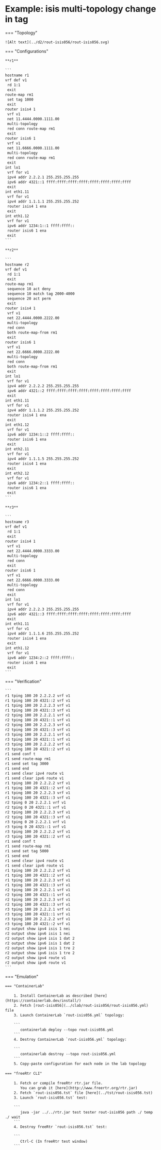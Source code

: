 # Example: isis multi-topology change in tag

=== "Topology"

    ![Alt text](../d2/rout-isis056/rout-isis056.svg)

=== "Configurations"

    **r1**

    ```
    hostname r1
    vrf def v1
     rd 1:1
     exit
    route-map rm1
     set tag 1000
     exit
    router isis4 1
     vrf v1
     net 11.4444.0000.1111.00
     multi-topology
     red conn route-map rm1
     exit
    router isis6 1
     vrf v1
     net 11.6666.0000.1111.00
     multi-topology
     red conn route-map rm1
     exit
    int lo1
     vrf for v1
     ipv4 addr 2.2.2.1 255.255.255.255
     ipv6 addr 4321::1 ffff:ffff:ffff:ffff:ffff:ffff:ffff:ffff
     exit
    int eth1.11
     vrf for v1
     ipv4 addr 1.1.1.1 255.255.255.252
     router isis4 1 ena
     exit
    int eth1.12
     vrf for v1
     ipv6 addr 1234:1::1 ffff:ffff::
     router isis6 1 ena
     exit
    ```

    **r2**

    ```
    hostname r2
    vrf def v1
     rd 1:1
     exit
    route-map rm1
     sequence 10 act deny
     sequence 10 match tag 2000-4000
     sequence 20 act perm
     exit
    router isis4 1
     vrf v1
     net 22.4444.0000.2222.00
     multi-topology
     red conn
     both route-map-from rm1
     exit
    router isis6 1
     vrf v1
     net 22.6666.0000.2222.00
     multi-topology
     red conn
     both route-map-from rm1
     exit
    int lo1
     vrf for v1
     ipv4 addr 2.2.2.2 255.255.255.255
     ipv6 addr 4321::2 ffff:ffff:ffff:ffff:ffff:ffff:ffff:ffff
     exit
    int eth1.11
     vrf for v1
     ipv4 addr 1.1.1.2 255.255.255.252
     router isis4 1 ena
     exit
    int eth1.12
     vrf for v1
     ipv6 addr 1234:1::2 ffff:ffff::
     router isis6 1 ena
     exit
    int eth2.11
     vrf for v1
     ipv4 addr 1.1.1.5 255.255.255.252
     router isis4 1 ena
     exit
    int eth2.12
     vrf for v1
     ipv6 addr 1234:2::1 ffff:ffff::
     router isis6 1 ena
     exit
    ```

    **r3**

    ```
    hostname r3
    vrf def v1
     rd 1:1
     exit
    router isis4 1
     vrf v1
     net 22.4444.0000.3333.00
     multi-topology
     red conn
     exit
    router isis6 1
     vrf v1
     net 22.6666.0000.3333.00
     multi-topology
     red conn
     exit
    int lo1
     vrf for v1
     ipv4 addr 2.2.2.3 255.255.255.255
     ipv6 addr 4321::3 ffff:ffff:ffff:ffff:ffff:ffff:ffff:ffff
     exit
    int eth1.11
     vrf for v1
     ipv4 addr 1.1.1.6 255.255.255.252
     router isis4 1 ena
     exit
    int eth1.12
     vrf for v1
     ipv6 addr 1234:2::2 ffff:ffff::
     router isis6 1 ena
     exit
    ```

=== "Verification"

    ```
    r1 tping 100 20 2.2.2.2 vrf v1
    r1 tping 100 20 4321::2 vrf v1
    r1 tping 100 20 2.2.2.3 vrf v1
    r1 tping 100 20 4321::3 vrf v1
    r2 tping 100 20 2.2.2.1 vrf v1
    r2 tping 100 20 4321::1 vrf v1
    r2 tping 100 20 2.2.2.3 vrf v1
    r2 tping 100 20 4321::3 vrf v1
    r3 tping 100 20 2.2.2.1 vrf v1
    r3 tping 100 20 4321::1 vrf v1
    r3 tping 100 20 2.2.2.2 vrf v1
    r3 tping 100 20 4321::2 vrf v1
    r1 send conf t
    r1 send route-map rm1
    r1 send set tag 3000
    r1 send end
    r1 send clear ipv4 route v1
    r1 send clear ipv6 route v1
    r1 tping 100 20 2.2.2.2 vrf v1
    r1 tping 100 20 4321::2 vrf v1
    r1 tping 100 20 2.2.2.3 vrf v1
    r1 tping 100 20 4321::3 vrf v1
    r2 tping 0 20 2.2.2.1 vrf v1
    r2 tping 0 20 4321::1 vrf v1
    r2 tping 100 20 2.2.2.3 vrf v1
    r2 tping 100 20 4321::3 vrf v1
    r3 tping 0 20 2.2.2.1 vrf v1
    r3 tping 0 20 4321::1 vrf v1
    r3 tping 100 20 2.2.2.2 vrf v1
    r3 tping 100 20 4321::2 vrf v1
    r1 send conf t
    r1 send route-map rm1
    r1 send set tag 5000
    r1 send end
    r1 send clear ipv4 route v1
    r1 send clear ipv6 route v1
    r1 tping 100 20 2.2.2.2 vrf v1
    r1 tping 100 20 4321::2 vrf v1
    r1 tping 100 20 2.2.2.3 vrf v1
    r1 tping 100 20 4321::3 vrf v1
    r2 tping 100 20 2.2.2.1 vrf v1
    r2 tping 100 20 4321::1 vrf v1
    r2 tping 100 20 2.2.2.3 vrf v1
    r2 tping 100 20 4321::3 vrf v1
    r3 tping 100 20 2.2.2.1 vrf v1
    r3 tping 100 20 4321::1 vrf v1
    r3 tping 100 20 2.2.2.2 vrf v1
    r3 tping 100 20 4321::2 vrf v1
    r2 output show ipv4 isis 1 nei
    r2 output show ipv6 isis 1 nei
    r2 output show ipv4 isis 1 dat 2
    r2 output show ipv6 isis 1 dat 2
    r2 output show ipv4 isis 1 tre 2
    r2 output show ipv6 isis 1 tre 2
    r2 output show ipv4 route v1
    r2 output show ipv6 route v1
    ```

=== "Emulation"

    === "ContainerLab"

        1. Install ContainerLab as described [here](https://containerlab.dev/install/)  
        2. Fetch [rout-isis056](../clab/rout-isis056/rout-isis056.yml) file  
        3. Launch ContainerLab `rout-isis056.yml` topology:  

        ```
           containerlab deploy --topo rout-isis056.yml  
        ```
        4. Destroy ContainerLab `rout-isis056.yml` topology:  

        ```
           containerlab destroy --topo rout-isis056.yml  
        ```
        5. Copy-paste configuration for each node in the lab topology

    === "freeRtr CLI"

        1. Fetch or compile freeRtr rtr.jar file.  
           You can grab it [here](http://www.freertr.org/rtr.jar)  
        2. Fetch `rout-isis056.tst` file [here](../tst/rout-isis056.tst)  
        3. Launch `rout-isis056.tst` test:  

        ```
           java -jar ../../rtr.jar test tester rout-isis056 path ./ temp ./ wait
        ```
        4. Destroy freeRtr `rout-isis056.tst` test:  

        ```
           Ctrl-C (In freeRtr test window)
        ```

